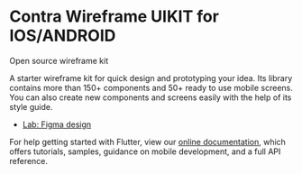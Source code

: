 # Contra Wireframe UIKIT for IOS/ANDROID

Open source wireframe kit

A starter wireframe kit for quick design and prototyping your idea. Its library contains more than 150+ components and 50+ ready to use mobile screens. You can also create new components and screens easily with the help of its style guide.



- [Lab: Figma design](https://www.figma.com/file/e0AJyBrKMTS4LcxLtnIL0p/contra-wireframe-kit-(Community)?node-id=184%3A1007)


For help getting started with Flutter, view our
[online documentation](https://flutter.dev/docs), which offers tutorials,
samples, guidance on mobile development, and a full API reference.
